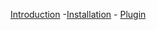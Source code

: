 [Introduction](./01_intro.md)
-[Installation](./02_installation/00.md)
    - [Plugin](./02_installation/01_plugin.md)